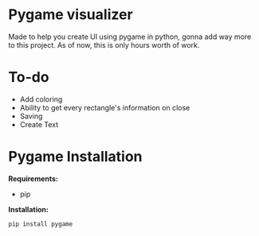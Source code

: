 # Pygame visualizer

Made to help you create UI using pygame in python, gonna add way more to this project. As of now, this is only hours worth of work.

# To-do

- Add coloring
- Ability to get every rectangle's information on close
- Saving
- Create Text

# Pygame Installation

**Requirements:**

- pip

**Installation:**

```pip install pygame```
